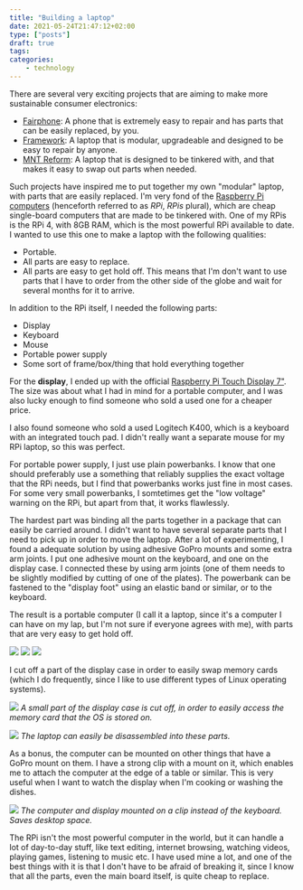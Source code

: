 ```yaml
---
title: "Building a laptop"
date: 2021-05-24T21:47:12+02:00
type: ["posts"]
draft: true
tags:
categories:
    - technology
---
```


There are several very exciting projects that are aiming to make more
sustainable consumer electronics:

- [Fairphone](https://www.fairphone.com/en/): A phone that is extremely easy to
  repair and has parts that can be easily replaced, by you.
- [Framework](https://frame.work/): A laptop that is modular, upgradeable and
  designed to be easy to repair by anyone.
- [MNT Reform](https://www.crowdsupply.com/mnt/reform): A laptop that is
  designed to be tinkered with, and that makes it easy to swap out parts when
  needed.

Such projects have inspired me to put together my own "modular" laptop, with
parts that are easily replaced. I'm very fond of the [Raspberry Pi
computers](https://www.raspberrypi.org/) (henceforth referred to as *RPi*,
*RPis* plural), which are cheap single-board computers that are made to be
tinkered with. One of my RPis is the RPi 4, with 8GB RAM, which is the most
powerful RPi available to date. I wanted to use this one to make a laptop with
the following qualities:

- Portable.
- All parts are easy to replace.
- All parts are easy to get hold off. This means that I'm don't want to use
  parts that I have to order from the other side of the globe and wait for
  several months for it to arrive.

In addition to the RPi itself, I needed the following parts:

- Display
- Keyboard
- Mouse
- Portable power supply
- Some sort of frame/box/thing that hold everything together

For the **display**, I ended up with the official [Raspberry Pi Touch Display
7"](https://www.raspberrypi.org/products/raspberry-pi-touch-display/). The size
was about what I had in mind for a portable computer, and I was also lucky
enough to find someone who sold a used one for a cheaper price.

I also found someone who sold a used Logitech K400, which is a keyboard with an
integrated touch pad. I didn't really want a separate mouse for my RPi laptop,
so this was perfect.

For portable power supply, I just use plain powerbanks. I know that one should
preferably use a something that reliably supplies the exact voltage that the
RPi needs, but I find that powerbanks works just fine in most cases. For some
very small powerbanks, I somtetimes get the "low voltage" warning on the RPi,
but apart from that, it works flawlessly.

The hardest part was binding all the parts together in a package that can
easily be carried around. I didn't want to have several separate parts that I
need to pick up in order to move the laptop. After a lot of experimenting, I
found a adequate solution by using adhesive GoPro mounts and some extra arm
joints. I put one adhesive mount on the keyboard, and one on the display case.
I connected these by using arm joints (one of them needs to be slightly
modified by cutting of one of the plates). The powerbank can be fastened to
the "display foot" using an elastic band or similar, or to the keyboard.

The result is a portable computer (I call it a laptop, since it's a computer I
can have on my lap, but I'm not sure if everyone agrees with me), with parts
that are very easy to get hold off.

![](posts/20210524-building-a-laptop/1.jpeg)
![](posts/20210524-building-a-laptop/2.jpeg)
![](posts/20210524-building-a-laptop/3.jpeg)

I cut off a part of the display case in order to easily swap memory cards
(which I do frequently, since I like to use different types of Linux operating
systems).

![](posts/20210524-building-a-laptop/4.jpeg)
*A small part of the display case is cut off, in order to easily access the
memory card that the OS is stored on.*

![](posts/20210524-building-a-laptop/5.jpeg)
*The laptop can easily be disassembled into these parts.*

As a bonus, the computer can be mounted on other things that have a GoPro mount
on them. I have a strong clip with a mount on it, which enables me to attach
the computer at the edge of a table or similar. This is very useful when I want
to watch the display when I'm cooking or washing the dishes.

![](posts/20210524-building-a-laptop/6.jpeg)
*The computer and display mounted on a clip instead of the keyboard. Saves
desktop space.*

The RPi isn't the most powerful computer in the world, but it can handle a lot
of day-to-day stuff, like text editing, internet browsing, watching videos,
playing games, listening to music etc. I have used mine a lot, and one of the
best things with it is that I don't have to be afraid of breaking it, since I
know that all the parts, even the main board itself, is quite cheap to replace.
